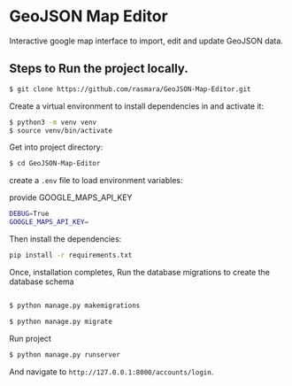 # GeoJSON Map Editor

Interactive google map interface to import, edit and update GeoJSON data.

## Steps to Run the project locally.


```sh
$ git clone https://github.com/rasmara/GeoJSON-Map-Editor.git

```

Create a virtual environment to install dependencies in and activate it:

```sh
$ python3 -m venv venv
$ source venv/bin/activate
```

Get into project directory:

```sh
$ cd GeoJSON-Map-Editor
```

create a ```.env``` file to load environment variables:

provide GOOGLE_MAPS_API_KEY

```sh
DEBUG=True
GOOGLE_MAPS_API_KEY=

```

Then install the dependencies:

```sh
pip install -r requirements.txt
```

Once, installation completes, Run the database migrations to create the database schema
```sh

$ python manage.py makemigrations

$ python manage.py migrate

```

Run project

```sh
$ python manage.py runserver
```
And navigate to `http://127.0.0.1:8000/accounts/login`.
